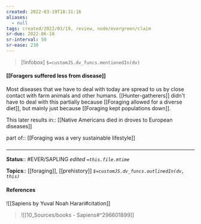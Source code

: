 ```yaml
---
created: 2022-03-19T18:31:16 
aliases:
  - null
tags: created/2022/03/19, review, node/evergreen/claim
sr-due: 2022-06-10
sr-interval: 50
sr-ease: 230
---
```

> [!infobox]
`$=customJS.dv_funcs.mentionedIn(dv)`

#### [[Foragers suffered less from disease]] 

Most diseases that we have to deal with today are spread to us by close contact with farm animals and other humans.
[[Hunter-gatherers]] didn't have to deal with this 
partially because [[Foraging allowed for a diverse diet]], 
but mainly just because [[Foraging kept populations down]].

This later 
results in:: [[Native Americans died in droves to European diseases]]

part of:: [[Foraging was a very sustainable lifestyle]]

### <hr class="footnote"/>

**Status**:: #EVER/SAPLING 
*edited `=this.file.mtime`*

**Topics**:: [[foraging]], [[prehistory]]
*`$=customJS.dv_funcs.outlinedIn(dv, this)`*

#### References

![[Sapiens by Yuval Noah Harari#citation]]

> ![[10_Sources/books - Sapiens#^296601899]]
